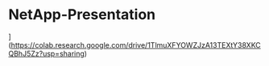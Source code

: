 # NetApp-Presentation

](https://colab.research.google.com/drive/1TlmuXFYOWZJzA13TEXtY38XKCQBhJ5Zz?usp=sharing)
